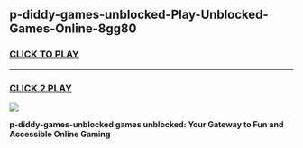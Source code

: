 
## p-diddy-games-unblocked-Play-Unblocked-Games-Online-8gg80
<h3>
<a href="https://premium76.site?title=p-diddy-games-unblocked&ref=24A">CLICK TO PLAY</a></h3>
<hr>

<h3>
<a href="https://premium76.site?title=p-diddy-games-unblocked&ref=24A">CLICK 2 PLAY</a>
  
</h3>

<a href="https://premium76.site?title=p-diddy-games-unblocked&ref=24A"><img src="https://clearcache.store/games.png"></a>


**p-diddy-games-unblocked games unblocked: Your Gateway to Fun and Accessible Online Gaming**

